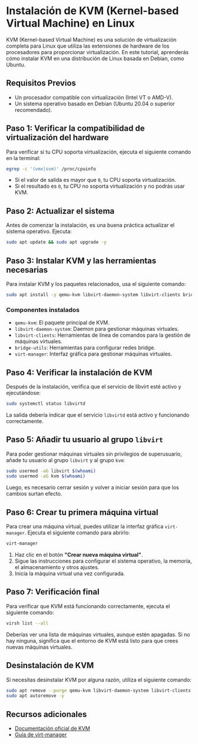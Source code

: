 # Instalación de KVM (Kernel-based Virtual Machine) en Linux

KVM (Kernel-based Virtual Machine) es una solución de virtualización completa para Linux que utiliza las extensiones de hardware de los procesadores para proporcionar virtualización. En este tutorial, aprenderás cómo instalar KVM en una distribución de Linux basada en Debian, como Ubuntu.

## Requisitos Previos

- Un procesador compatible con virtualización (Intel VT o AMD-V).
- Un sistema operativo basado en Debian (Ubuntu 20.04 o superior recomendado).

## Paso 1: Verificar la compatibilidad de virtualización del hardware

Para verificar si tu CPU soporta virtualización, ejecuta el siguiente comando en la terminal:

```bash
egrep -c '(vmx|svm)' /proc/cpuinfo
```

- Si el valor de salida es mayor que `0`, tu CPU soporta virtualización.
- Si el resultado es `0`, tu CPU no soporta virtualización y no podrás usar KVM.

## Paso 2: Actualizar el sistema

Antes de comenzar la instalación, es una buena práctica actualizar el sistema operativo. Ejecuta:

```bash
sudo apt update && sudo apt upgrade -y
```

## Paso 3: Instalar KVM y las herramientas necesarias

Para instalar KVM y los paquetes relacionados, usa el siguiente comando:

```bash
sudo apt install -y qemu-kvm libvirt-daemon-system libvirt-clients bridge-utils virt-manager
```

### Componentes instalados

- `qemu-kvm`: El paquete principal de KVM.
- `libvirt-daemon-system`: Daemon para gestionar máquinas virtuales.
- `libvirt-clients`: Herramientas de línea de comandos para la gestión de máquinas virtuales.
- `bridge-utils`: Herramientas para configurar redes bridge.
- `virt-manager`: Interfaz gráfica para gestionar máquinas virtuales.

## Paso 4: Verificar la instalación de KVM

Después de la instalación, verifica que el servicio de libvirt esté activo y ejecutándose:

```bash
sudo systemctl status libvirtd
```

La salida debería indicar que el servicio `libvirtd` está activo y funcionando correctamente.

## Paso 5: Añadir tu usuario al grupo `libvirt`

Para poder gestionar máquinas virtuales sin privilegios de superusuario, añade tu usuario al grupo `libvirt` y al grupo `kvm`:

```bash
sudo usermod -aG libvirt $(whoami)
sudo usermod -aG kvm $(whoami)
```

Luego, es necesario cerrar sesión y volver a iniciar sesión para que los cambios surtan efecto.

## Paso 6: Crear tu primera máquina virtual

Para crear una máquina virtual, puedes utilizar la interfaz gráfica `virt-manager`. Ejecuta el siguiente comando para abrirlo:

```bash
virt-manager
```

1. Haz clic en el botón **"Crear nueva máquina virtual"**.
2. Sigue las instrucciones para configurar el sistema operativo, la memoria, el almacenamiento y otros ajustes.
3. Inicia la máquina virtual una vez configurada.

## Paso 7: Verificación final

Para verificar que KVM está funcionando correctamente, ejecuta el siguiente comando:

```bash
virsh list --all
```

Deberías ver una lista de máquinas virtuales, aunque estén apagadas. Si no hay ninguna, significa que el entorno de KVM está listo para que crees nuevas máquinas virtuales.

## Desinstalación de KVM

Si necesitas desinstalar KVM por alguna razón, utiliza el siguiente comando:

```bash
sudo apt remove --purge qemu-kvm libvirt-daemon-system libvirt-clients bridge-utils virt-manager -y
sudo apt autoremove -y
```

## Recursos adicionales

- [Documentación oficial de KVM](https://www.linux-kvm.org/page/Main_Page)
- [Guía de virt-manager](https://virt-manager.org/)


